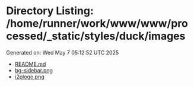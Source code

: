 # Directory Listing: /home/runner/work/www/www/processed/_static/styles/duck/images
Generated on: Wed May  7 05:12:52 UTC 2025

- [README.md](README.md)
- [bg-sidebar.png](bg-sidebar.png)
- [i2plogo.png](i2plogo.png)
